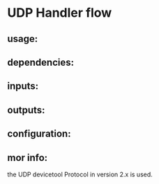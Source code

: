 # UDP Handler flow  

## usage:  

## dependencies:  

## inputs:  

## outputs:  

## configuration:  

## mor info:  

the UDP devicetool Protocol in version 2.x is used.  